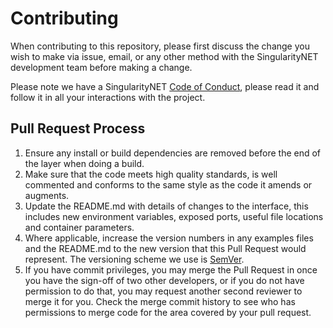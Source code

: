 # Contributing

When contributing to this repository, please first discuss the change you wish to make via issue,
email, or any other method with the SingularityNET development team before making a change. 

Please note we have a SingularityNET [Code of Conduct](https://github.com/singnet/singnet/blob/master/CODE_OF_CONDUCT.md), please
read it and follow it in all your interactions with the project.

## Pull Request Process

1. Ensure any install or build dependencies are removed before the end of the layer when doing a 
   build.
2. Make sure that the code meets high quality standards, is well commented and conforms to the
   same style as the code it amends or augments.
3. Update the README.md with details of changes to the interface, this includes new environment 
   variables, exposed ports, useful file locations and container parameters.
4. Where applicable, increase the version numbers in any examples files and the README.md to the
   new version that this Pull Request would represent. The versioning scheme we use is [SemVer](http://semver.org/).
5. If you have commit privileges, you may merge the Pull Request in once you have the sign-off
   of two other developers, or if you do not have permission to do that, you may request another
   second reviewer to merge it for you. Check the merge commit history to see who has permissions
   to merge code for the area covered by your pull request.
